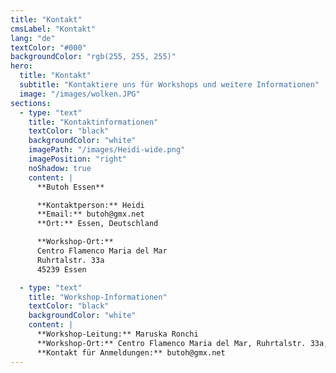 ```yaml
---
title: "Kontakt"
cmsLabel: "Kontakt"
lang: "de"
textColor: "#000"
backgroundColor: "rgb(255, 255, 255)"
hero:
  title: "Kontakt"
  subtitle: "Kontaktiere uns für Workshops und weitere Informationen"
  image: "/images/wolken.JPG"
sections:
  - type: "text"
    title: "Kontaktinformationen"
    textColor: "black"
    backgroundColor: "white"
    imagePath: "/images/Heidi-wide.png"
    imagePosition: "right"
    noShadow: true
    content: |
      **Butoh Essen**

      **Kontaktperson:** Heidi  
      **Email:** butoh@gmx.net  
      **Ort:** Essen, Deutschland

      **Workshop-Ort:**  
      Centro Flamenco Maria del Mar  
      Ruhrtalstr. 33a  
      45239 Essen

  - type: "text"
    title: "Workshop-Informationen"
    textColor: "black"
    backgroundColor: "white"
    content: |
      **Workshop-Leitung:** Maruska Ronchi  
      **Workshop-Ort:** Centro Flamenco Maria del Mar, Ruhrtalstr. 33a, 45239 Essen  
      **Kontakt für Anmeldungen:** butoh@gmx.net
---
```

